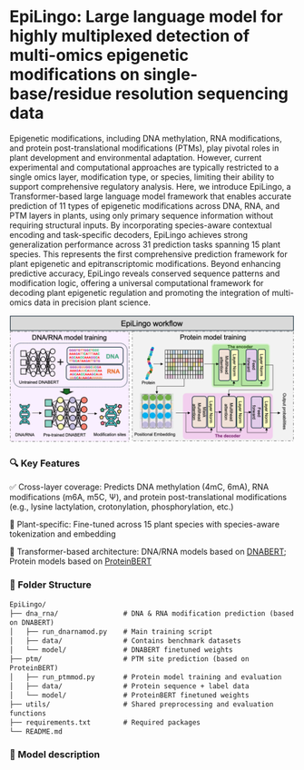 # EpiLingo: Large language model for highly multiplexed detection of multi-omics epigenetic modifications on single-base/residue resolution sequencing data
Epigenetic modifications, including DNA methylation, RNA modifications, and protein post-translational modifications (PTMs), play pivotal roles in plant development and environmental adaptation. However, current experimental and computational approaches are typically restricted to a single omics layer, modification type, or species, limiting their ability to support comprehensive regulatory analysis. Here, we introduce EpiLingo, a Transformer-based large language model framework that enables accurate prediction of 11 types of epigenetic modifications across DNA, RNA, and PTM layers in plants, using only primary sequence information without requiring structural inputs. By incorporating species-aware contextual encoding and task-specific decoders, EpiLingo achieves strong generalization performance across 31 prediction tasks spanning 15 plant species. This represents the first comprehensive prediction framework for plant epigenetic and epitranscriptomic modifications. Beyond enhancing predictive accuracy, EpiLingo reveals conserved sequence patterns and modification logic, offering a universal computational framework for decoding plant epigenetic regulation and promoting the integration of multi-omics data in precision plant science. 

![image](workflow.png)
### 🔍 Key Features
✅ Cross-layer coverage: Predicts DNA methylation (4mC, 6mA), RNA modifications (m6A, m5C, Ψ), and protein post-translational modifications (e.g., lysine lactylation, crotonylation, phosphorylation, etc.)

🌱 Plant-specific: Fine-tuned across 15 plant species with species-aware tokenization and embedding

🤖 Transformer-based architecture: DNA/RNA models based on [DNABERT](https://github.com/jerryji1993/DNABERT); Protein models based on [ProteinBERT](https://github.com/nadavbra/protein_bert)

### 📁 Folder Structure
```
EpiLingo/
├── dna_rna/                # DNA & RNA modification prediction (based on DNABERT)
│   ├── run_dnarnamod.py    # Main training script
│   ├── data/               # Contains benchmark datasets
│   └── model/              # DNABERT finetuned weights
├── ptm/                    # PTM site prediction (based on ProteinBERT)
│   ├── run_ptmmod.py       # Protein model training and evaluation
│   ├── data/               # Protein sequence + label data
│   └── model/              # ProteinBERT finetuned weights
├── utils/                  # Shared preprocessing and evaluation functions
├── requirements.txt        # Required packages
└── README.md
```
### 🧠 Model description
